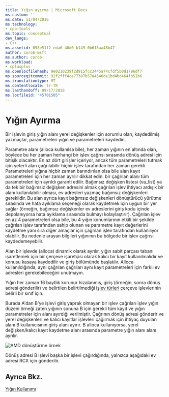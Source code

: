 ```yaml
---
title: Yığın ayırma | Microsoft Docs
ms.custom: ''
ms.date: 11/04/2016
ms.technology:
- cpp-tools
ms.topic: conceptual
dev_langs:
- C++
ms.assetid: 098e51f2-eda6-40d0-b149-0b618aa48b47
author: corob-msft
ms.author: corob
ms.workload:
- cplusplus
ms.openlocfilehash: 9e0210239f2d915fcc3445a74cfdf5b0d1796df7
ms.sourcegitcommit: 92f2fff4ce77387b57a4546de1bd4bd464fb51b6
ms.translationtype: MT
ms.contentlocale: tr-TR
ms.lasthandoff: 09/17/2018
ms.locfileid: "45701505"
---
```

# <a name="stack-allocation"></a>Yığın Ayırma

Bir işlevin giriş yığın alanı yerel değişkenler için sorumlu olan, kaydedilmiş yazmaçlar, parametreleri yığın ve parametreleri kaydedin.

Parametre alanı (alloca kullanılsa bile), her zaman yığının en altında olan, böylece bu her zaman herhangi bir işlev çağrısı sırasında dönüş adresi için bitişik olacaktır. En az dört girişler içeriyor, ancak tüm parametreleri tutmak için yeterli alan çağrılabilir hiçbir işlev tarafından her zaman gerekli. Parametreleri yığına hiçbir zaman barındırılan olsa bile alan kayıt parametreleri için her zaman ayrılır dikkat edin. bir çağrılan alanı tüm parametreleri için ayrıldı garanti edilir. Bağımsız değişken listesi (va_list) ya da tek bir bağımsız değişken adresini almak çağrılan işlev ihtiyacı ardışık bir alanı kullanılabilir olması, ev adresleri yazmaç bağımsız değişkenleri gereklidir. Bu alan ayrıca kayıt bağımsız değişkenleri dönüştürücü yürütme sırasında ve hata ayıklama seçeneği olarak kaydetmek için uygun bir yer sağlar (örneğin, bağımsız değişkenler ev adreslerini giriş kodu içinde depolanıyorsa hata ayıklama sırasında bulmayı kolaylaştırır). Çağrılan işlev en az 4 parametreleri olsa bile, bu 4 yığın konumlarının etkili bir şekilde çağrılan işlev tarafından sahip olunan ve parametre kayıt değerlerini kaydetme yanı sıra diğer amaçlar için çağrılan işlev tarafından kullanılıyor olabilir.  Bu nedenle arayan bilgileri yığınının bu bölgede bir işlev çağrısı kaydedemeyebilir.

Alan bir işlevde (alloca) dinamik olarak ayrılır, yığın sabit parçası tabanı işaretlemek için bir çerçeve işaretçisi olarak kalıcı bir kayıt kullanılmalıdır ve konusu kasaya kaydedilir ve giriş bölümünde başlatılır. Alloca kullanıldığında, aynı çağrılan çağrıları aynı kayıt parametreleri için farklı ev adresleri gerekebileceğini unutmayın.

Yığın her zaman 16 baytlık korunur hizalanmış, giriş (örneğin, sonra dönüş adresi gönderilir) ve belirtilen belirtilmediği [işlev türleri](../build/function-types.md) çerçeve işlevlerinin belirli bir sınıf için.

Burada A'dan B'ye işlevi giriş yaprak olmayan bir işlev çağrıları işlev yığın düzeni örneği zaten yığının sonuna B için gerekli tüm kayıt ve yığın parametreler için alanı ayırdığı verilmiştir. Çağrının dönüş adresi gönderir ve yerel değişkenleri ve kalıcı kayıtlar işlevleri çağırmak için ihtiyaç duyulan alanı B kullanıcısının giriş alanı ayırır. B alloca kullanıyorsa, yerel değişken/kalıcı kayıt kaydetme alanı arasında parametre yığın alanı alanı ayrılır.

![AMD dönüştürme örnek](../build/media/vcamd_conv_ex_5.png "AMD dönüştürme örneği")

Dönüş adresi B işlevi başka bir işlevi çağırdığında, yalnızca aşağıdaki ev adresi RCX için gönderilir.

## <a name="see-also"></a>Ayrıca Bkz.

[Yığın Kullanımı](../build/stack-usage.md)